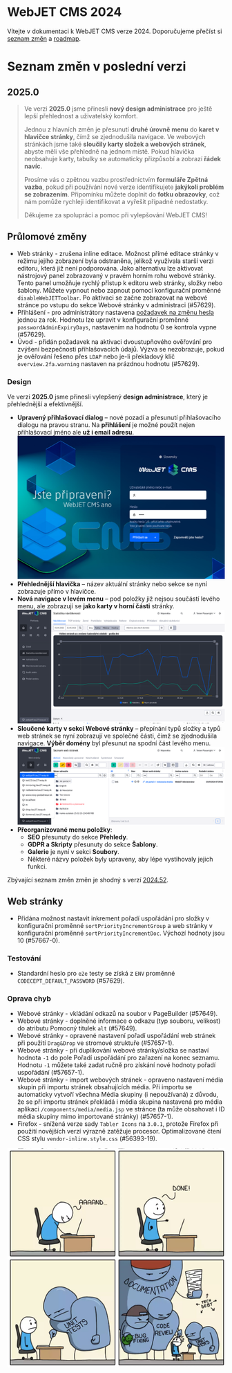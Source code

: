 # WebJET CMS 2024

Vítejte v dokumentaci k WebJET CMS verze 2024. Doporučujeme přečíst si [seznam změn](CHANGELOG-2024.md) a [roadmap](ROADMAP.md).

# Seznam změn v poslední verzi

## 2025.0

> Ve verzi **2025.0** jsme přinesli **nový design administrace** pro ještě lepší přehlednost a uživatelský komfort.
>
> Jednou z hlavních změn je přesunutí **druhé úrovně menu** do **karet v hlavičce stránky**, čímž se zjednodušila navigace. Ve webových stránkách jsme také **sloučily karty složek a webových stránek**, abyste měli vše přehledně na jednom místě. Pokud hlavička neobsahuje karty, tabulky se automaticky přizpůsobí a zobrazí **řádek navíc**.
>
> Prosíme vás o zpětnou vazbu prostřednictvím **formuláře Zpětná vazba**, pokud při používání nové verze identifikujete **jakýkoli problém se zobrazením**. Připomínku můžete doplnit do **fotku obrazovky**, což nám pomůže rychleji identifikovat a vyřešit případné nedostatky.
>
> Děkujeme za spolupráci a pomoc při vylepšování WebJET CMS!

## Průlomové změny

- Web stránky - zrušena inline editace. Možnost přímé editace stránky v režimu jejího zobrazení byla odstraněna, jelikož využívala starší verzi editoru, která již není podporována. Jako alternativu lze aktivovat nástrojový panel zobrazovaný v pravém horním rohu webové stránky. Tento panel umožňuje rychlý přístup k editoru web stránky, složky nebo šablony. Můžete vypnout nebo zapnout pomocí konfigurační proměnné `disableWebJETToolbar`. Po aktivaci se začne zobrazovat na webové stránce po vstupu do sekce Webové stránky v administraci (#57629).
- Přihlášení - pro administrátory nastavena [požadavek na změnu hesla](sysadmin/pentests/README.md#pravidla-hesel) jednou za rok. Hodnotu lze upravit v konfigurační proměnné `passwordAdminExpiryDays`, nastavením na hodnotu 0 se kontrola vypne (#57629).
- Úvod - přidán požadavek na aktivaci dvoustupňového ověřování pro zvýšení bezpečnosti přihlašovacích údajů. Výzva se nezobrazuje, pokud je ověřování řešeno přes `LDAP` nebo je-li překladový klíč `overview.2fa.warning` nastaven na prázdnou hodnotu (#57629).

### Design

Ve verzi **2025.0** jsme přinesli vylepšený **design administrace**, který je přehlednější a efektivnější.

- **Upravený přihlašovací dialog** – nové pozadí a přesunutí přihlašovacího dialogu na pravou stranu. Na **přihlášení** je možné použít nejen přihlašovací jméno ale **už i email adresu**. ![](redactor/admin/logon.png)
- **Přehlednější hlavička** – název aktuální stránky nebo sekce se nyní zobrazuje přímo v hlavičce.
- **Nová navigace v levém menu** – pod položky již nejsou součástí levého menu, ale zobrazují se **jako karty v horní části** stránky. ![](redactor/admin/welcome.png)
- **Sloučené karty v sekci Webové stránky** – přepínání typů složky a typů web stránek se nyní zobrazují ve společné části, čímž se zjednodušila navigace. **Výběr domény** byl přesunut na spodní část levého menu. ![](redactor/webpages/domain-select.png)
- **Přeorganizované menu položky**:
  - **SEO** přesunuty do sekce **Přehledy**.
  - **GDPR a Skripty** přesunuty do sekce **Šablony**.
  - **Galerie** je nyní v sekci **Soubory**.
  - Některé názvy položek byly upraveny, aby lépe vystihovaly jejich funkci.

Zbývající seznam změn změn je shodný s verzí [2024.52](CHANGELOG-2024.md).

## Web stránky

- Přidána možnost nastavit inkrement pořadí uspořádání pro složky v konfigurační proměnné `sortPriorityIncrementGroup` a web stránky v konfigurační proměnné `sortPriorityIncrementDoc`. Výchozí hodnoty jsou 10 (#57667-0).

### Testování

- Standardní heslo pro `e2e` testy se získá z `ENV` proměnné `CODECEPT_DEFAULT_PASSWORD` (#57629).

### Oprava chyb

- Webové stránky - vkládání odkazů na soubor v PageBuilder (#57649).
- Webové stránky - doplněné informace o odkazu (typ souboru, velikost) do atributu Pomocný titulek `alt` (#57649).
- Webové stránky - opravené nastavení pořadí uspořádání web stránek při použití `Drag&Drop` ve stromové struktuře (#57657-1).
- Webové stránky - při duplikování webové stránky/složka se nastaví hodnota `-1` do pole Pořadí uspořádání pro zařazení na konec seznamu. Hodnotu `-1` můžete také zadat ručně pro získání nové hodnoty pořadí uspořádání (#57657-1).
- Webové stránky - import webových stránek - opraveno nastavení média skupin při importu stránek obsahujících média. Při importu se automaticky vytvoří všechna Média skupiny (i nepoužívaná) z důvodu, že se při importu stránek překládá i média skupina nastavená pro média aplikaci `/components/media/media.jsp` ve stránce (ta může obsahovat i ID média skupiny mimo importované stránky) (#57657-1).
- Firefox - snížená verze sady `Tabler Icons` na `3.0.1`, protože Firefox při použití novějších verzí výrazně zatěžuje procesor. Optimalizované čtení CSS stylu `vendor-inline.style.css` (#56393-19).

![meme](_media/meme/2025-0.jpg ":no-zoom")
